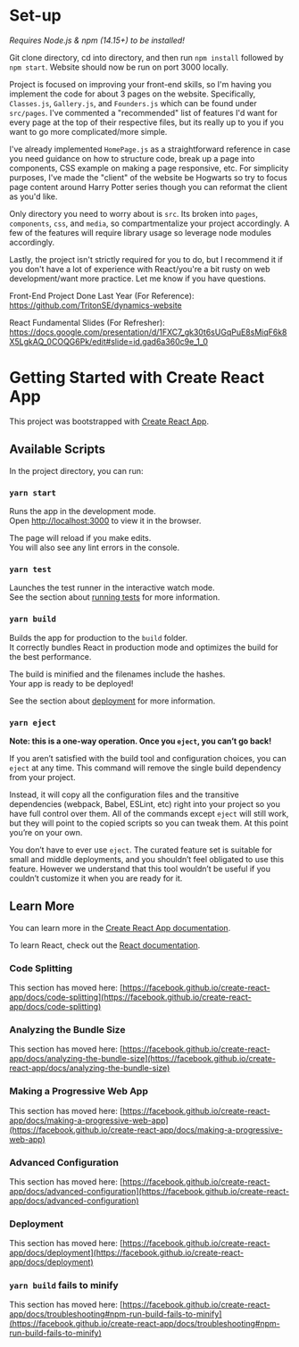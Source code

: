 # Set-up

_Requires Node.js & npm (14.15+) to be installed!_

Git clone directory, cd into directory, and then run `npm install` followed by `npm start`. Website should now be run on port 3000 locally. 

Project is focused on improving your front-end skills, so I'm having you implement the code for about 3 pages on the website. Specifically, `Classes.js`, `Gallery.js`, and `Founders.js` which can be found under `src/pages`. I've commented a "recommended" list of features I'd want for every page at the top of their respective files, but its really up to you if you want to go more complicated/more simple.

I've already implemented `HomePage.js` as a straightforward reference in case you need guidance on how to structure code, break up a page into components, CSS example on making a page responsive, etc. For simplicity purposes, I've made the "client" of the website be Hogwarts so try to focus page content around Harry Potter series though you can reformat the client as you'd like.

Only directory you need to worry about is `src`. Its broken into `pages`, `components`, `css`, and `media`, so compartmentalize your project accordingly. A few of the features will require library usage so leverage node modules accordingly.

Lastly, the project isn't strictly required for you to do, but I recommend it if you don't have a lot of experience with React/you're a bit rusty on web development/want more practice. Let me know if you have questions.

Front-End Project Done Last Year (For Reference): https://github.com/TritonSE/dynamics-website

React Fundamental Slides (For Refresher): https://docs.google.com/presentation/d/1FXC7_gk30t6sUGqPuE8sMiqF6k8X5LgkAQ_0COQG6Pk/edit#slide=id.gad6a360c9e_1_0

# Getting Started with Create React App

This project was bootstrapped with [Create React App](https://github.com/facebook/create-react-app).

## Available Scripts

In the project directory, you can run:

### `yarn start`

Runs the app in the development mode.\
Open [http://localhost:3000](http://localhost:3000) to view it in the browser.

The page will reload if you make edits.\
You will also see any lint errors in the console.

### `yarn test`

Launches the test runner in the interactive watch mode.\
See the section about [running tests](https://facebook.github.io/create-react-app/docs/running-tests) for more information.

### `yarn build`

Builds the app for production to the `build` folder.\
It correctly bundles React in production mode and optimizes the build for the best performance.

The build is minified and the filenames include the hashes.\
Your app is ready to be deployed!

See the section about [deployment](https://facebook.github.io/create-react-app/docs/deployment) for more information.

### `yarn eject`

**Note: this is a one-way operation. Once you `eject`, you can’t go back!**

If you aren’t satisfied with the build tool and configuration choices, you can `eject` at any time. This command will remove the single build dependency from your project.

Instead, it will copy all the configuration files and the transitive dependencies (webpack, Babel, ESLint, etc) right into your project so you have full control over them. All of the commands except `eject` will still work, but they will point to the copied scripts so you can tweak them. At this point you’re on your own.

You don’t have to ever use `eject`. The curated feature set is suitable for small and middle deployments, and you shouldn’t feel obligated to use this feature. However we understand that this tool wouldn’t be useful if you couldn’t customize it when you are ready for it.

## Learn More

You can learn more in the [Create React App documentation](https://facebook.github.io/create-react-app/docs/getting-started).

To learn React, check out the [React documentation](https://reactjs.org/).

### Code Splitting

This section has moved here: [https://facebook.github.io/create-react-app/docs/code-splitting](https://facebook.github.io/create-react-app/docs/code-splitting)

### Analyzing the Bundle Size

This section has moved here: [https://facebook.github.io/create-react-app/docs/analyzing-the-bundle-size](https://facebook.github.io/create-react-app/docs/analyzing-the-bundle-size)

### Making a Progressive Web App

This section has moved here: [https://facebook.github.io/create-react-app/docs/making-a-progressive-web-app](https://facebook.github.io/create-react-app/docs/making-a-progressive-web-app)

### Advanced Configuration

This section has moved here: [https://facebook.github.io/create-react-app/docs/advanced-configuration](https://facebook.github.io/create-react-app/docs/advanced-configuration)

### Deployment

This section has moved here: [https://facebook.github.io/create-react-app/docs/deployment](https://facebook.github.io/create-react-app/docs/deployment)

### `yarn build` fails to minify

This section has moved here: [https://facebook.github.io/create-react-app/docs/troubleshooting#npm-run-build-fails-to-minify](https://facebook.github.io/create-react-app/docs/troubleshooting#npm-run-build-fails-to-minify)
